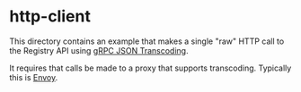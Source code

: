 # http-client

This directory contains an example that makes a single "raw" HTTP call to the
Registry API using [gRPC JSON Transcoding](https://google.aip.dev/127).

It requires that calls be made to a proxy that supports transcoding. Typically
this is
[Envoy](https://www.envoyproxy.io/docs/envoy/latest/configuration/http/http_filters/grpc_json_transcoder_filter).
